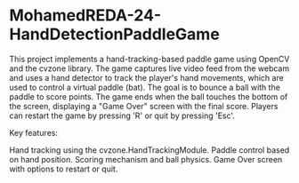 # MohamedREDA-24-HandDetectionPaddleGame
This project implements a hand-tracking-based paddle game using OpenCV and the cvzone library. The game captures live video feed from the webcam and uses a hand detector to track the player's hand movements, which are used to control a virtual paddle (bat). The goal is to bounce a ball with the paddle to score points. The game ends when the ball touches the bottom of the screen, displaying a "Game Over" screen with the final score. Players can restart the game by pressing 'R' or quit by pressing 'Esc'.

Key features:

Hand tracking using the cvzone.HandTrackingModule.
Paddle control based on hand position.
Scoring mechanism and ball physics.
Game Over screen with options to restart or quit.
